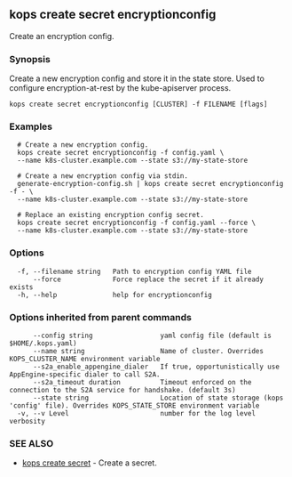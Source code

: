 
<!--- This file is automatically generated by make gen-cli-docs; changes should be made in the go CLI command code (under cmd/kops) -->

## kops create secret encryptionconfig

Create an encryption config.

### Synopsis

Create a new encryption config and store it in the state store. Used to configure encryption-at-rest by the kube-apiserver process.

```
kops create secret encryptionconfig [CLUSTER] -f FILENAME [flags]
```

### Examples

```
  # Create a new encryption config.
  kops create secret encryptionconfig -f config.yaml \
  --name k8s-cluster.example.com --state s3://my-state-store
  
  # Create a new encryption config via stdin.
  generate-encryption-config.sh | kops create secret encryptionconfig -f - \
  --name k8s-cluster.example.com --state s3://my-state-store
  
  # Replace an existing encryption config secret.
  kops create secret encryptionconfig -f config.yaml --force \
  --name k8s-cluster.example.com --state s3://my-state-store
```

### Options

```
  -f, --filename string   Path to encryption config YAML file
      --force             Force replace the secret if it already exists
  -h, --help              help for encryptionconfig
```

### Options inherited from parent commands

```
      --config string                 yaml config file (default is $HOME/.kops.yaml)
      --name string                   Name of cluster. Overrides KOPS_CLUSTER_NAME environment variable
      --s2a_enable_appengine_dialer   If true, opportunistically use AppEngine-specific dialer to call S2A.
      --s2a_timeout duration          Timeout enforced on the connection to the S2A service for handshake. (default 3s)
      --state string                  Location of state storage (kops 'config' file). Overrides KOPS_STATE_STORE environment variable
  -v, --v Level                       number for the log level verbosity
```

### SEE ALSO

* [kops create secret](kops_create_secret.md)	 - Create a secret.

